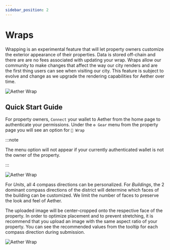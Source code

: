 ```yaml
---
sidebar_position: 2
---
```


# Wraps

Wrapping is an experimental feature that will let property owners
customize the exterior appearance of their properties. Data is
stored off-chain and there are are no fees associated with updating
your wrap. Wraps allow our community to make changes that affect the
way our city renders and are the first thing users can see when
visiting our city. This feature is subject to evolve and change as
we upgrade the rendering capabilities for Aether over time.

![Aether Wrap](/img/aether-wiki-wrap-0.jpeg)


## Quick Start Guide

For property owners, `Connect` your wallet to
Aether from the home page to authenticate your permissions. Under
the `⚙ Gear` menu from the property page you
will see an option for `🎁 Wrap`

:::note

The menu option will not appear if your currently authenticated wallet is not the owner of the property.

:::

![Aether Wrap](/img/aether-wiki-wrap-1.jpeg)


For *Units*, all 4 compass directions can be personalized. For
*Buildings*, the 2 dominant compass directions of the district
will determine which faces of the building can be customized. We
limit the number of faces to preserve the look and feel of Aether.


The uploaded image will be center-cropped onto the respective face
of the property. In order to optimize placement and to prevent
stretching, it is recommend that you upload an image with the same
aspect ratio of your property. You can see the recommended values
from the tooltip for each compass direction during submission.

![Aether Wrap](/img/aether-wiki-wrap-2.jpeg)

